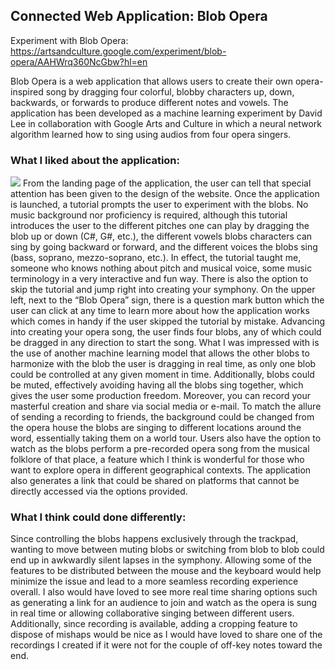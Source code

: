 ## Connected Web Application: Blob Opera

Experiment with Blob Opera: https://artsandculture.google.com/experiment/blob-opera/AAHWrq360NcGbw?hl=en

Blob Opera is a web application that allows users to create their own opera-inspired song by dragging four colorful, blobby characters up, down, backwards, or forwards to produce different notes and vowels. The application has been developed as a machine learning experiment by David Lee in collaboration with Google Arts and Culture in which a neural network algorithm learned how to sing using audios from four opera singers.

### What I liked about the application: 
![](1.png)
From the landing page of the application, the user can tell that special attention has been given to the design of the website. Once the application is launched, a tutorial prompts the user to experiment with the blobs. No music background nor proficiency is required, although this tutorial introduces the user to the different pitches one can play by dragging the blob up or down (C#, G#, etc.), the different vowels blobs characters can sing by going backward or forward, and the different voices the blobs sing (bass, soprano, mezzo-soprano, etc.). In effect, the tutorial taught me, someone who knows nothing about pitch and musical voice, some music terminology in a very interactive and fun way. There is also the option to skip the tutorial and jump right into creating your symphony. On the upper left, next to the “Blob Opera” sign, there is a question mark button which the user can click at any time to learn more about how the application works which comes in handy if the user skipped the tutorial by mistake. Advancing into creating your opera song, the user finds four blobs, any of which could be dragged in any direction to start the song. What I was impressed with is the use of another machine learning model that allows the other blobs to harmonize with the blob the user is dragging in real time, as only one blob could be controlled at any given moment in time. Additionally, blobs could be muted, effectively avoiding having all the blobs sing together, which gives the user some production freedom. Moreover, you can record your masterful creation and share via social media or e-mail. To match the allure of sending a recording to friends, the background could be changed from the opera house the blobs are singing to different locations around the word, essentially taking them on a world tour. Users also have the option to watch as the blobs perform a pre-recorded opera song from the musical folklore of that place, a feature which I think is wonderful for those who want to explore opera in different geographical contexts. The application also generates a link that could be shared on platforms that cannot be directly accessed via the options provided.

### What I think could done differently:

Since controlling the blobs happens exclusively through the trackpad, wanting to move between muting blobs or switching from blob to blob could end up in awkwardly silent lapses in the symphony. Allowing some of the features to be distributed between the mouse and the keyboard would help minimize the issue and lead to a more seamless recording experience overall. I also would have loved to see more real time sharing options such as generating a link for an audience to join and watch as the opera is sung in real time or allowing collaborative singing between different users. Additionally, since recording is available, adding a cropping feature to dispose of mishaps would be nice as I would have loved to share one of the recordings I created if it were not for the couple of off-key notes toward the end.
